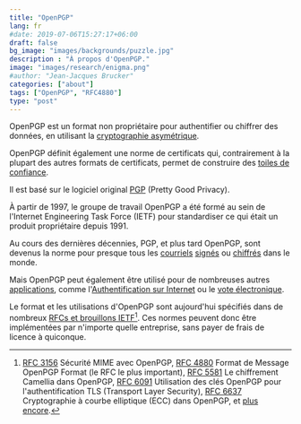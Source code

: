 ```yaml
---
title: "OpenPGP"
lang: fr
#date: 2019-07-06T15:27:17+06:00
draft: false
bg_image: "images/backgrounds/puzzle.jpg"
description : "À propos d'OpenPGP."
image: "images/research/enigma.png"
#author: "Jean-Jacques Brucker"
categories: ["about"]
tags: ["OpenPGP", "RFC4880"]
type: "post"
---
```


OpenPGP est un format non propriétaire pour authentifier ou chiffrer des données, en utilisant la [cryptographie asymétrique](https://fr.wikipedia.org/wiki/Cryptographie_asym%C3%A9trique).

OpenPGP définit également une norme de certificats qui, contrairement à la plupart des autres formats de certificats, permet de construire des [toiles de confiance](https://fr.wikipedia.org/wiki/Toile_de_confiance).

Il est basé sur le logiciel original [PGP](https://fr.wikipedia.org/wiki/Pretty_Good_Privacy) (Pretty Good Privacy).

À partir de 1997, le groupe de travail OpenPGP a été formé au sein de l'Internet Engineering Task Force (IETF) pour standardiser ce qui était un produit propriétaire depuis 1991.

Au cours des dernières décennies, PGP, et plus tard OpenPGP, sont devenus la norme pour presque tous les [courriels](/fr/research/theme-email/) [signés](/fr/research/theme-authentication/) ou [chiffrés](/fr/research/encryption/) dans le monde.

Mais OpenPGP peut également être utilisé pour de nombreuses autres [applications](/fr/research/), comme
l'[Authentification sur Internet](/fr/research/theme-authentication/) ou le [vote électronique](/fr/research/theme-vote/).

Le format et les utilisations d'OpenPGP sont aujourd'hui spécifiés dans de nombreux [RFCs et brouillons IETF](https://www.ietf.org/standards/rfcs/)[^ rfcs]. Ces normes peuvent donc être implémentées par n'importe quelle entreprise, sans payer de frais de licence à quiconque.

[^ rfcs]: [RFC 3156](https://tools.ietf.org/html/rfc3156) Sécurité MIME avec OpenPGP, [RFC 4880](https://tools.ietf.org/html/rfc4880) Format de Message OpenPGP Format (le RFC le plus important), [RFC 5581](https://tools.ietf.org/html/rfc5581) Le chiffrement Camellia dans OpenPGP, [RFC 6091](https://tools.ietf.org/html/rfc6091) Utilisation des clés OpenPGP pour l'authentification TLS (Transport Layer Security), [RFC 6637](https://tools.ietf.org/html/rfc6637) Cryptographie à courbe elliptique (ECC) dans OpenPGP, et [plus encore](https://www.openpgp.org/about/standard/).
